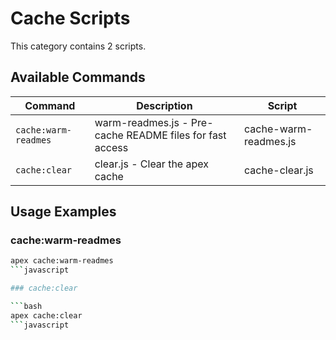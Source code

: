 # Cache Scripts

This category contains 2 scripts.

## Available Commands

| Command | Description | Script |
|---------|-------------|--------|
| `cache:warm-readmes` | warm-readmes.js - Pre-cache README files for fast access | cache-warm-readmes.js |
| `cache:clear` | clear.js - Clear the apex cache | cache-clear.js |

## Usage Examples

### cache:warm-readmes

```bash
apex cache:warm-readmes
```javascript

### cache:clear

```bash
apex cache:clear
```javascript


